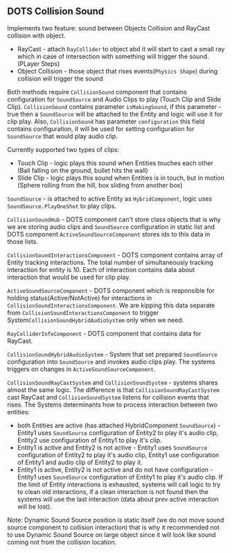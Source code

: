 ﻿ ## DOTS Collision Sound

Implements two feature: sound between Objects Collision and RayCast collision with object.

* RayCast - attach `RayCollider` to object abd it will start to cast a small ray which 
  in case of intersection with something will trigger the sound. (PLayer Steps)
* Object Collision - those object that rises events(`Physics Shape`) during collision 
  will trigger the sound
  
Both methods require `CollisionSound` component that contains configuration for `SoundSource` 
and Audio Clips to play (Touch Clip and Slide Clip). 
`CollisionSound` contains parameter `isMakingSound`, if this parameter - true 
then a `SoundSource` will be attached to the Entity and logic will use it for clip play.
Also, `CollisionSound` has parameter `configuration` this field contains configuration, 
it will be used for setting configuration for `SoundSource` that would play audio clip.

Currently supported two types of clips:
* Touch Clip - logic plays this sound when Entities touches each other 
  (Ball falling on the ground, bullet hits the wall)
* Slide Clip - logic plays this sound when Entities is in touch, but in motion 
  (Sphere rolling from the hill, box sliding from another box) 

`SoundSource` - is attached to active Entity as `HybridComponent`, 
logic uses `SoundSource.PlayOneShot` to play clips.

`CollisionSoundHub` - DOTS component can't store class objects that is why we are storing
audio clips and `SoundSource` configuration in static list and DOTS component
`ActiveSoundSourceComponent` stores ids to this data in those lists.

`CollisionSoundInteractionsComponent` - DOTS component contains array of Entity tracking interactions. 
The total number of simultaneously tracking interaction for entity is 10. Each of interaction 
contains data about interaction that would be used for clip play.

`ActiveSoundSourceComponent` - DOTS component which is responsible for holding status(Active/NotActive) 
for interactions in `CollisionSoundInteractionsComponent`. We are kipping this data separate from
`CollisionSoundInteractionsComponent` to trigger System`CollisionSoundHybridAudioSystem` only when we need.

`RayColliderInfoComponent` - DOTS component that contains data for RayCast.

`CollisionSoundHybridAudioSystem` - System that set prepared `SoundSource` configuration into `SoundSource`
and invokes audio clips play. The systems triggers on changes in `ActiveSoundSourceComponent`.

`CollisionSoundRayCastSystem` and `CollisionSoundSystem` - systems shares almost the same logic.
The difference is that `CollisionSoundRayCastSystem` cast RayCast and `CollisionSoundSystem` listens 
for collision events that rises. The Systems determinants how to process interaction between two entities:
* both Entities are active (has attached HybridComponent `SoundSource`) - Entity1 uses `SoundSource` 
  configuration of Entity2 to play it's audio clip, Entity2 use configuration of Entity1 to play it's clip.
* Entity1 is active and Entity2 is not active - Entity1 uses `SoundSource` configuration of Entity2 
  to play it's audio clip, Entity1 use configuration of Entity1 and audio clip of Entity2 to play it.
* Entity1 is active, Entity2 is not active and do not have configuration - Entity1 uses `SoundSource` 
  configuration of Entity1 to play it's audio clip.
If the limit of Entity interactions is exhausted, systems will call logic to try to clean old interactions,
  if a clean interaction is not found then the systems will use the last 
  interaction (data about prev active interaction will be lost).
  
Note: Dynamic Sound Source position is static itself (we do not move sound source component to collision 
interaction) that is why it recommended not to use Dynamic Sound Source on large object since it will look like
sound coming not from the collision location.
